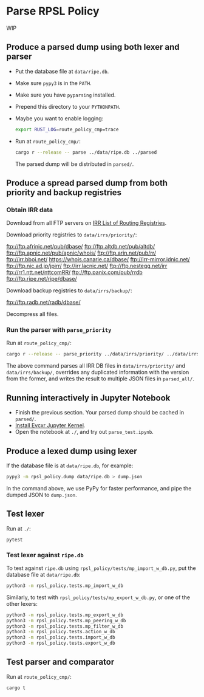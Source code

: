 # Parse RPSL Policy

WIP

## Produce a parsed dump using both lexer and parser

- Put the database file at `data/ripe.db`.
- Make sure `pypy3` is in the `PATH`.
- Make sure you have `pyparsing` installed.
- Prepend this directory to your `PYTHONPATH`.
- Maybe you want to enable logging:

    ```sh
    export RUST_LOG=route_policy_cmp=trace
    ```

- Run at `route_policy_cmp/`:

    ```sh
    cargo r --release -- parse ../data/ripe.db ../parsed
    ```

    The parsed dump will be distributed in `parsed/`.

## Produce a spread parsed dump from both priority and backup registries

### Obtain IRR data

Download from all FTP servers on [IRR List of Routing
Registries](https://www.irr.net/docs/list.html).

Download priority registries to `data/irrs/priority/`:

<ftp://ftp.afrinic.net/pub/dbase/>
<ftp://ftp.altdb.net/pub/altdb/>
<ftp://ftp.apnic.net/pub/apnic/whois/>
<ftp://ftp.arin.net/pub/rr/>
<ftp://irr.bboi.net/>
<https://whois.canarie.ca/dbase/>
<ftp://irr-mirror.idnic.net/>
<ftp://ftp.nic.ad.jp/jpirr/>
<ftp://irr.lacnic.net/>
<ftp://ftp.nestegg.net/irr>
<ftp://rr1.ntt.net/nttcomRR/>
<ftp://ftp.panix.com/pub/rrdb>
<ftp://ftp.ripe.net/ripe/dbase/>

Download backup registries to `data/irrs/backup/`:

<ftp://ftp.radb.net/radb/dbase/>

Decompress all files.

### Run the parser with `parse_priority`

Run at `route_policy_cmp/`:

```sh
cargo r --release -- parse_priority ../data/irrs/priority/ ../data/irrs/backup/ ../parsed_all/
```

The above command parses all IRR DB files in `data/irrs/priority/` and
`data/irrs/backup/`,
overrides any duplicated information with the version from the former,
and writes the result to multiple JSON files in `parsed_all/`.

## Running interactively in Jupyter Notebook

- Finish the previous section. Your parsed dump should be cached in `parsed/`.
- [Install Evcxr Jupyter Kernel](https://github.com/evcxr/evcxr/blob/main/evcxr_jupyter/README.md).
- Open the notebook at `./`, and try out `parse_test.ipynb`.

## Produce a lexed dump using lexer

If the database file is at `data/ripe.db`, for example:

```sh
pypy3 -m rpsl_policy.dump data/ripe.db > dump.json
```

In the command above, we use PyPy for faster performance,
and pipe the dumped JSON to `dump.json`.

## Test lexer

Run at `./`:

```shell
pytest
```

### Test lexer against `ripe.db`

To test against `ripe.db` using `rpsl_policy/tests/mp_import_w_db.py`,
put the database file at `data/ripe.db`:

```bash
python3 -m rpsl_policy.tests.mp_import_w_db
```

Similarly, to test with `rpsl_policy/tests/mp_export_w_db.py`,
or one of the other lexers:

```bash
python3 -m rpsl_policy.tests.mp_export_w_db
python3 -m rpsl_policy.tests.mp_peering_w_db
python3 -m rpsl_policy.tests.mp_filter_w_db
python3 -m rpsl_policy.tests.action_w_db
python3 -m rpsl_policy.tests.import_w_db
python3 -m rpsl_policy.tests.export_w_db
```

## Test parser and comparator

Run at `route_policy_cmp/`:

```sh
cargo t
```
